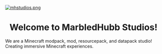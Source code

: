 [![mhstudios.png](https://i.postimg.cc/8zbc7sGQ/mhstudios.png)](https://postimg.cc/G4HdNL9q)

<h1 align="center">Welcome to MarbledHubb Studios!</h1>

<p alight="center">We are a Minecraft modpack, mod, resourcepack, and datapack studio! Creating immersive Minecraft experiences.</p>

